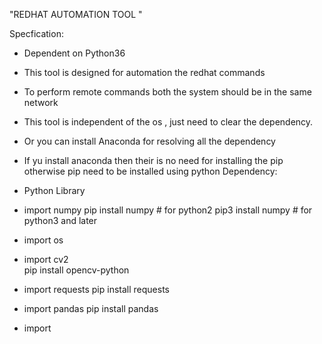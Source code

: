 "REDHAT AUTOMATION TOOL "



Specfication:

* Dependent on Python36
* This tool is designed for automation the redhat commands
* To perform remote commands both the system should be in the same network
* This tool is independent of the os , just need to clear the dependency.
* Or you can install Anaconda for resolving all the dependency
* If yu install anaconda then their is no need for installing the pip otherwise pip need to be installed using python 
Dependency:

* Python Library

 - import numpy
		pip install numpy # for python2
		pip3 install numpy # for python3 and later
 - import os

 - import cv2   
		pip install opencv-python 

 - import requests
		pip install requests
 - import pandas
		pip install pandas
 - import
  
